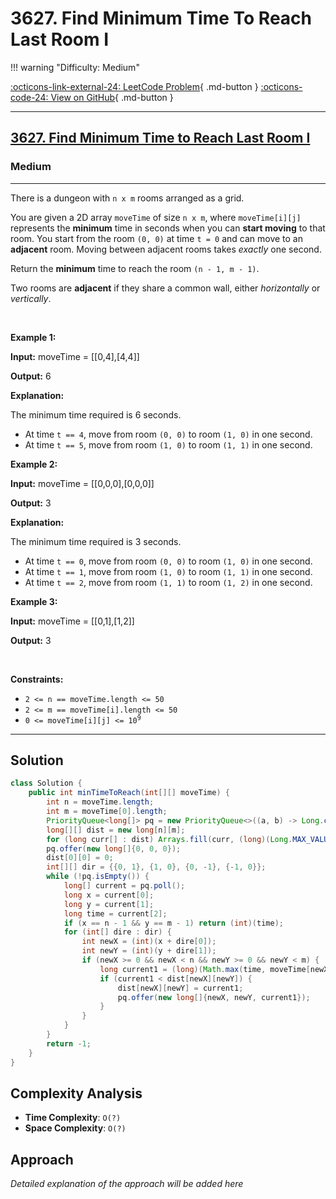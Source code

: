 # 3627. Find Minimum Time To Reach Last Room I

!!! warning "Difficulty: Medium"

[:octicons-link-external-24: LeetCode Problem](https://leetcode.com/problems/find-minimum-time-to-reach-last-room-i/){ .md-button }
[:octicons-code-24: View on GitHub](https://github.com/RAJ8664/Leetcode/tree/master/3627-find-minimum-time-to-reach-last-room-i){ .md-button }

---

<h2><a href="https://leetcode.com/problems/find-minimum-time-to-reach-last-room-i">3627. Find Minimum Time to Reach Last Room I</a></h2><h3>Medium</h3><hr><p>There is a dungeon with <code>n x m</code> rooms arranged as a grid.</p>

<p>You are given a 2D array <code>moveTime</code> of size <code>n x m</code>, where <code>moveTime[i][j]</code> represents the <strong>minimum</strong> time in seconds when you can <strong>start moving</strong> to that room. You start from the room <code>(0, 0)</code> at time <code>t = 0</code> and can move to an <strong>adjacent</strong> room. Moving between adjacent rooms takes <em>exactly</em> one second.</p>

<p>Return the <strong>minimum</strong> time to reach the room <code>(n - 1, m - 1)</code>.</p>

<p>Two rooms are <strong>adjacent</strong> if they share a common wall, either <em>horizontally</em> or <em>vertically</em>.</p>

<p>&nbsp;</p>
<p><strong class="example">Example 1:</strong></p>

<div class="example-block">
<p><strong>Input:</strong> <span class="example-io">moveTime = [[0,4],[4,4]]</span></p>

<p><strong>Output:</strong> <span class="example-io">6</span></p>

<p><strong>Explanation:</strong></p>

<p>The minimum time required is 6 seconds.</p>

<ul>
	<li>At time <code>t == 4</code>, move from room <code>(0, 0)</code> to room <code>(1, 0)</code> in one second.</li>
	<li>At time <code>t == 5</code>, move from room <code>(1, 0)</code> to room <code>(1, 1)</code> in one second.</li>
</ul>
</div>

<p><strong class="example">Example 2:</strong></p>

<div class="example-block">
<p><strong>Input:</strong> <span class="example-io">moveTime = [[0,0,0],[0,0,0]]</span></p>

<p><strong>Output:</strong> <span class="example-io">3</span></p>

<p><strong>Explanation:</strong></p>

<p>The minimum time required is 3 seconds.</p>

<ul>
	<li>At time <code>t == 0</code>, move from room <code>(0, 0)</code> to room <code>(1, 0)</code> in one second.</li>
	<li>At time <code>t == 1</code>, move from room <code>(1, 0)</code> to room <code>(1, 1)</code> in one second.</li>
	<li>At time <code>t == 2</code>, move from room <code>(1, 1)</code> to room <code>(1, 2)</code> in one second.</li>
</ul>
</div>

<p><strong class="example">Example 3:</strong></p>

<div class="example-block">
<p><strong>Input:</strong> <span class="example-io">moveTime = [[0,1],[1,2]]</span></p>

<p><strong>Output:</strong> <span class="example-io">3</span></p>
</div>

<p>&nbsp;</p>
<p><strong>Constraints:</strong></p>

<ul>
	<li><code>2 &lt;= n == moveTime.length &lt;= 50</code></li>
	<li><code>2 &lt;= m == moveTime[i].length &lt;= 50</code></li>
	<li><code>0 &lt;= moveTime[i][j] &lt;= 10<sup>9</sup></code></li>
</ul>


---

## Solution

```java
class Solution {
    public int minTimeToReach(int[][] moveTime) {
        int n = moveTime.length;
        int m = moveTime[0].length;
        PriorityQueue<long[]> pq = new PriorityQueue<>((a, b) -> Long.compare(a[2], b[2]));
        long[][] dist = new long[n][m];
        for (long curr[] : dist) Arrays.fill(curr, (long)(Long.MAX_VALUE) / 10);
        pq.offer(new long[]{0, 0, 0});
        dist[0][0] = 0;
        int[][] dir = {{0, 1}, {1, 0}, {0, -1}, {-1, 0}};
        while (!pq.isEmpty()) {
            long[] current = pq.poll();
            long x = current[0];
            long y = current[1];
            long time = current[2];
            if (x == n - 1 && y == m - 1) return (int)(time);
            for (int[] dire : dir) {
                int newX = (int)(x + dire[0]);
                int newY = (int)(y + dire[1]);
                if (newX >= 0 && newX < n && newY >= 0 && newY < m) {
                    long current1 = (long)(Math.max(time, moveTime[newX][newY])) + 1;
                    if (current1 < dist[newX][newY]) {
                        dist[newX][newY] = current1;
                        pq.offer(new long[]{newX, newY, current1});
                    }
                }
            }
        }
        return -1;
    }
}
```

## Complexity Analysis

- **Time Complexity**: `O(?)`
- **Space Complexity**: `O(?)`

## Approach

*Detailed explanation of the approach will be added here*

